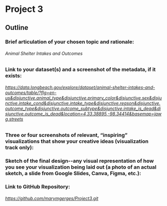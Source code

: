 # Project 3

## Outline

### Brief articulation of your chosen topic and rationale:
###### Animal Shelter Intakes and Outcomes

### Link to your dataset(s) and a screenshot of the metadata, if it exists:
###### https://data.longbeach.gov/explore/dataset/animal-shelter-intakes-and-outcomes/table/?flg=en-us&disjunctive.animal_type&disjunctive.primary_color&disjunctive.sex&disjunctive.intake_cond&disjunctive.intake_type&disjunctive.reason&disjunctive.outcome_type&disjunctive.outcome_subtype&disjunctive.intake_is_dead&disjunctive.outcome_is_dead&location=4,33.38895,-98.34414&basemap=jawg.streets

### Three or four screenshots of relevant, “inspiring” visualizations that show your creative ideas (visualization track only):


### Sketch of the final design--any visual representation of how you see your visualization being laid out (a photo of an actual sketch, a slide from Google Slides, Canva, Figma, etc.):


### Link to GitHub Repository:
###### https://github.com/marymgerges/Project3.git